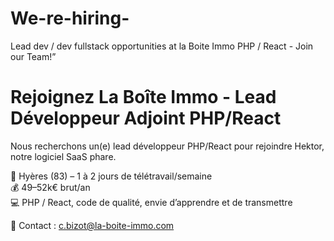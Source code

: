 # We-re-hiring-
Lead dev / dev fullstack opportunities at la Boite Immo PHP / React - Join our Team!”
# Rejoignez La Boîte Immo - Lead Développeur Adjoint PHP/React

Nous recherchons un(e) lead développeur PHP/React pour rejoindre Hektor, notre logiciel SaaS phare.

📍 Hyères (83) – 1 à 2 jours de télétravail/semaine  
💰 49–52k€ brut/an  
💻 PHP / React, code de qualité, envie d’apprendre et de transmettre  

📩 Contact : c.bizot@la-boite-immo.com
